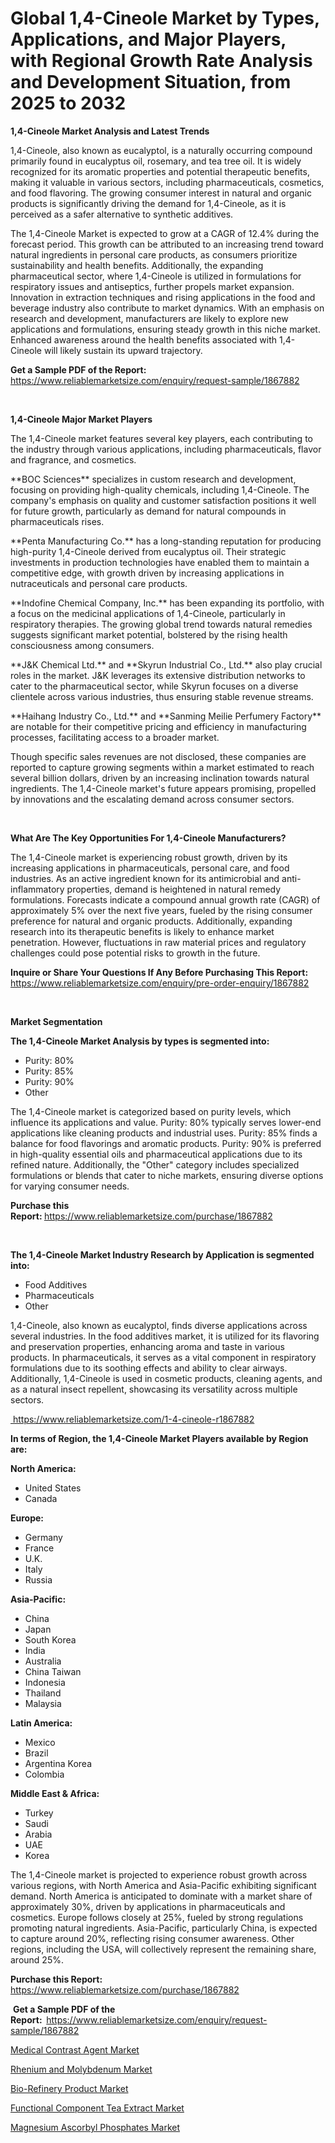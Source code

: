 <p><h1>Global 1,4-Cineole Market by Types, Applications, and Major Players, with Regional Growth Rate Analysis and Development Situation, from 2025 to 2032</h1></p><p><strong>1,4-Cineole Market Analysis and Latest Trends</strong></p>
<p><p>1,4-Cineole, also known as eucalyptol, is a naturally occurring compound primarily found in eucalyptus oil, rosemary, and tea tree oil. It is widely recognized for its aromatic properties and potential therapeutic benefits, making it valuable in various sectors, including pharmaceuticals, cosmetics, and food flavoring. The growing consumer interest in natural and organic products is significantly driving the demand for 1,4-Cineole, as it is perceived as a safer alternative to synthetic additives.</p><p>The 1,4-Cineole Market is expected to grow at a CAGR of 12.4% during the forecast period. This growth can be attributed to an increasing trend toward natural ingredients in personal care products, as consumers prioritize sustainability and health benefits. Additionally, the expanding pharmaceutical sector, where 1,4-Cineole is utilized in formulations for respiratory issues and antiseptics, further propels market expansion. Innovation in extraction techniques and rising applications in the food and beverage industry also contribute to market dynamics. With an emphasis on research and development, manufacturers are likely to explore new applications and formulations, ensuring steady growth in this niche market. Enhanced awareness around the health benefits associated with 1,4-Cineole will likely sustain its upward trajectory.</p></p>
<p><strong>Get a Sample PDF of the Report:&nbsp;</strong> <a href="https://www.reliablemarketsize.com/enquiry/request-sample/1867882?utm_campaign=1897&utm_medium=2&utm_source=Github&utm_content=ia&utm_term=10012025&utm_id=14-cineole">https://www.reliablemarketsize.com/enquiry/request-sample/1867882</a></p>
<p>&nbsp;</p>
<p><strong>1,4-Cineole Major Market Players</strong></p>
<p><p>The 1,4-Cineole market features several key players, each contributing to the industry through various applications, including pharmaceuticals, flavor and fragrance, and cosmetics. </p><p>**BOC Sciences** specializes in custom research and development, focusing on providing high-quality chemicals, including 1,4-Cineole. The company's emphasis on quality and customer satisfaction positions it well for future growth, particularly as demand for natural compounds in pharmaceuticals rises.</p><p>**Penta Manufacturing Co.** has a long-standing reputation for producing high-purity 1,4-Cineole derived from eucalyptus oil. Their strategic investments in production technologies have enabled them to maintain a competitive edge, with growth driven by increasing applications in nutraceuticals and personal care products. </p><p>**Indofine Chemical Company, Inc.** has been expanding its portfolio, with a focus on the medicinal applications of 1,4-Cineole, particularly in respiratory therapies. The growing global trend towards natural remedies suggests significant market potential, bolstered by the rising health consciousness among consumers.</p><p>**J&K Chemical Ltd.** and **Skyrun Industrial Co., Ltd.** also play crucial roles in the market. J&K leverages its extensive distribution networks to cater to the pharmaceutical sector, while Skyrun focuses on a diverse clientele across various industries, thus ensuring stable revenue streams.</p><p>**Haihang Industry Co., Ltd.** and **Sanming Meilie Perfumery Factory** are notable for their competitive pricing and efficiency in manufacturing processes, facilitating access to a broader market.</p><p>Though specific sales revenues are not disclosed, these companies are reported to capture growing segments within a market estimated to reach several billion dollars, driven by an increasing inclination towards natural ingredients. The 1,4-Cineole market's future appears promising, propelled by innovations and the escalating demand across consumer sectors.</p></p>
<p>&nbsp;</p>
<p><strong>What Are The Key Opportunities For 1,4-Cineole Manufacturers?</strong></p>
<p><p>The 1,4-Cineole market is experiencing robust growth, driven by its increasing applications in pharmaceuticals, personal care, and food industries. As an active ingredient known for its antimicrobial and anti-inflammatory properties, demand is heightened in natural remedy formulations. Forecasts indicate a compound annual growth rate (CAGR) of approximately 5% over the next five years, fueled by the rising consumer preference for natural and organic products. Additionally, expanding research into its therapeutic benefits is likely to enhance market penetration. However, fluctuations in raw material prices and regulatory challenges could pose potential risks to growth in the future.</p></p>
<p><strong>Inquire or Share Your Questions If Any Before Purchasing This Report:</strong> <a href="https://www.reliablemarketsize.com/enquiry/pre-order-enquiry/1867882?utm_campaign=1897&utm_medium=2&utm_source=Github&utm_content=ia&utm_term=10012025&utm_id=14-cineole">https://www.reliablemarketsize.com/enquiry/pre-order-enquiry/1867882</a></p>
<p>&nbsp;</p>
<p><strong>Market Segmentation</strong></p>
<p><strong>The 1,4-Cineole Market Analysis by types is segmented into:</strong></p>
<p><ul><li>Purity: 80%</li><li>Purity: 85%</li><li>Purity: 90%</li><li>Other</li></ul></p>
<p><p>The 1,4-Cineole market is categorized based on purity levels, which influence its applications and value. Purity: 80% typically serves lower-end applications like cleaning products and industrial uses. Purity: 85% finds a balance for food flavorings and aromatic products. Purity: 90% is preferred in high-quality essential oils and pharmaceutical applications due to its refined nature. Additionally, the "Other" category includes specialized formulations or blends that cater to niche markets, ensuring diverse options for varying consumer needs.</p></p>
<p><strong>Purchase this Report:&nbsp;</strong><a href="https://www.reliablemarketsize.com/purchase/1867882?utm_campaign=1897&utm_medium=2&utm_source=Github&utm_content=ia&utm_term=10012025&utm_id=14-cineole">https://www.reliablemarketsize.com/purchase/1867882</a></p>
<p>&nbsp;</p>
<p><strong>The 1,4-Cineole Market Industry Research by Application is segmented into:</strong></p>
<p><ul><li>Food Additives</li><li>Pharmaceuticals</li><li>Other</li></ul></p>
<p><p>1,4-Cineole, also known as eucalyptol, finds diverse applications across several industries. In the food additives market, it is utilized for its flavoring and preservation properties, enhancing aroma and taste in various products. In pharmaceuticals, it serves as a vital component in respiratory formulations due to its soothing effects and ability to clear airways. Additionally, 1,4-Cineole is used in cosmetic products, cleaning agents, and as a natural insect repellent, showcasing its versatility across multiple sectors.</p></p>
<p><a href="https://www.reliablemarketsize.com/1-4-cineole-r1867882?utm_campaign=1897&utm_medium=2&utm_source=Github&utm_content=ia&utm_term=10012025&utm_id=14-cineole">&nbsp;https://www.reliablemarketsize.com/1-4-cineole-r1867882</a></p>
<p><strong>In terms of Region, the 1,4-Cineole Market Players available by Region are:</strong></p>
<p>
    <p> <strong> North America: </strong>
        <ul>
            <li>United States</li>
            <li>Canada</li>
        </ul>
        </p> 
    <p> <strong> Europe: </strong>
        <ul>
            <li>Germany</li>
            <li>France</li>
            <li>U.K.</li>
            <li>Italy</li>
            <li>Russia</li>
        </ul>
        </p> 
    <p> <strong> Asia-Pacific: </strong>
        <ul>
            <li>China</li>
            <li>Japan</li>
            <li>South Korea</li>
            <li>India</li>
            <li>Australia</li>
            <li>China Taiwan</li>
            <li>Indonesia</li>
            <li>Thailand</li>
            <li>Malaysia</li>
        </ul>
        </p> 
    <p> <strong> Latin America: </strong>
        <ul>
            <li>Mexico</li>
            <li>Brazil</li>
            <li>Argentina Korea</li>
            <li>Colombia</li>
        </ul>
        </p> 
    <p> <strong> Middle East & Africa: </strong>
        <ul>
            <li>Turkey</li>
            <li>Saudi</li>
            <li>Arabia</li>
            <li>UAE</li>
            <li>Korea</li>
        </ul>
    </p>
    </p>
<p><p>The 1,4-Cineole market is projected to experience robust growth across various regions, with North America and Asia-Pacific exhibiting significant demand. North America is anticipated to dominate with a market share of approximately 30%, driven by applications in pharmaceuticals and cosmetics. Europe follows closely at 25%, fueled by strong regulations promoting natural ingredients. Asia-Pacific, particularly China, is expected to capture around 20%, reflecting rising consumer awareness. Other regions, including the USA, will collectively represent the remaining share, around 25%.</p></p>
<p><strong>Purchase this Report: </strong><a href="https://www.reliablemarketsize.com/purchase/1867882?utm_campaign=1897&utm_medium=2&utm_source=Github&utm_content=ia&utm_term=10012025&utm_id=14-cineole">https://www.reliablemarketsize.com/purchase/1867882</a></p>
<p>&nbsp;<strong>Get a Sample PDF of the Report:&nbsp;&nbsp;</strong><a href="https://www.reliablemarketsize.com/enquiry/request-sample/1867882?utm_campaign=1897&utm_medium=2&utm_source=Github&utm_content=ia&utm_term=10012025&utm_id=14-cineole">https://www.reliablemarketsize.com/enquiry/request-sample/1867882</a></p>
<p><strong></strong></p>
<p><p><a href="https://www.linkedin.com/pulse/medical-contrast-agent-market-demand-forecast-47-cagr-growth-elqof?utm_campaign=1897&utm_medium=2&utm_source=Github&utm_content=ia&utm_term=10012025&utm_id=14-cineole">Medical Contrast Agent Market</a></p><p><a href="https://www.linkedin.com/pulse/comprehensive-market-analysis-rhenium-molybdenum-projected-growth-lssof?utm_campaign=1897&utm_medium=2&utm_source=Github&utm_content=ia&utm_term=10012025&utm_id=14-cineole">Rhenium and Molybdenum Market</a></p><p><a href="https://www.linkedin.com/pulse/assessing-competition-bio-refinery-product-market-strengths-cwypf?utm_campaign=1897&utm_medium=2&utm_source=Github&utm_content=ia&utm_term=10012025&utm_id=14-cineole">Bio-Refinery Product Market</a></p><p><a href="https://www.linkedin.com/pulse/comprehensive-analysis-functional-component-tea-extract-market-xs3hf?utm_campaign=1897&utm_medium=2&utm_source=Github&utm_content=ia&utm_term=10012025&utm_id=14-cineole">Functional Component Tea Extract Market</a></p><p><a href="https://www.linkedin.com/pulse/forecasting-magnesium-ascorbyl-phosphates-market-success-key-mlfxf?utm_campaign=1897&utm_medium=2&utm_source=Github&utm_content=ia&utm_term=10012025&utm_id=14-cineole">Magnesium Ascorbyl Phosphates Market</a></p></p>